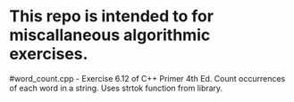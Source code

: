 # This repo is intended to for miscallaneous algorithmic exercises.

#word_count.cpp - Exercise 6.12 of C++ Primer 4th Ed. Count occurrences of each word in a string. Uses strtok function from library.

